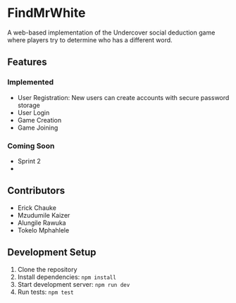 # FindMrWhite

A web-based implementation of the Undercover social deduction game where players try to determine who has a different word.

## Features

### Implemented

- User Registration: New users can create accounts with secure password storage
- User Login
- Game Creation
- Game Joining

### Coming Soon

- Sprint 2
- 
## Contributors

- Erick Chauke
- Mzudumile Kaizer
- Alungile Rawuka
- Tokelo Mphahlele

## Development Setup

1. Clone the repository
2. Install dependencies: `npm install`
3. Start development server: `npm run dev`
4. Run tests: `npm test`

